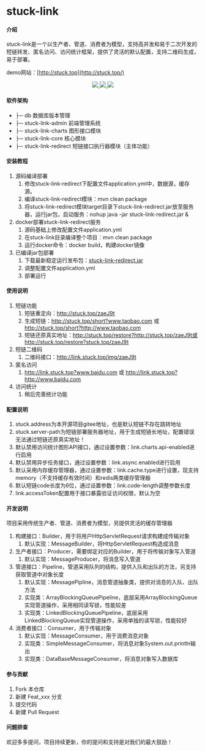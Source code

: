 # stuck-link

#### 介绍
stuck-link是一个以生产者、管道、消费者为模型，支持高并发和易于二次开发的短链转发、匿名访问、访问统计框架，提供了灵活的默认配置，支持二维码生成，易于部署。

demo网站：[http://stuck.top](http://stuck.top/)

<p align="center">
    <a target="_blank" href="https://www.oracle.com/technetwork/java/javase/downloads/index.html">
        <img src="https://img.shields.io/badge/JDK-1.8+-green.svg" />
    </a>
    <a target="_blank" href="https://gitee.com/Ddull/stuck-link">
        <img src="https://img.shields.io/badge/Docs-latest-blue.svg"/>
    </a>
    <a target="_blank" href="LICENSE">
        <img src="https://img.shields.io/:license-MIT-blue.svg">
    </a>
</p>

#### 软件架构

- ├─ db 数据库版本管理
- ├─ stuck-link-admin 前端管理系统
- ├─ stuck-link-charts 图形接口模块
- ├─ stuck-link-core 核心模块
- ├─ stuck-link-redirect 短链接口执行器模块（主体功能）


#### 安装教程

1.  源码编译部署
    1.  修改stuck-link-redirect下配置文件application.yml中，数据源，缓存源。
    2.  编译stuck-link-redirect模块：mvn clean package
    3.  将stuck-link-redirect模块target目录下stuck-link-redirect.jar放至服务器，运行jar包，启动服务：nohup java -jar stuck-link-redirect.jar &
2.  docker部署stuck-link-redirect服务
    1.  源码基础上修改配置文件application.yml
    2.  在stuck-link目录编译整个项目：mvn clean package
    3.  运行docker命令：docker build，构建docker镜像
3.  已编译jar包部署
    1.  下载最新稳定运行发布包：[stuck-link-redirect.jar](https://gitee.com/Ddull/stuck-link/attach_files/387989/download)
    2.  调整配置文件application.yml
    3.  部署运行

#### 使用说明

1.  短链功能
    1.  短链重定向：http://stuck.top/zaeJ9t
    2.  生成短链：http://stuck.top/short?www.taobao.com 或 http://stuck.top/short?http://www.taobao.com
    3.  短链还原真实地址：http://stuck.top/restore?http://stuck.top/zaeJ9t或http://stuck.top/restore?stuck.top/zaeJ9t
2.  短链二维码
    1.  二维码接口：http://link.stuck.top/img/zaeJ9t
3.  匿名访问
    1.  http://link.stuck.top?www.baidu.com 或 http://link.stuck.top?http://www.baidu.com
4.  访问统计
    1.  稍后完善统计功能

#### 配置说明

1. stuck.address为本开源项目gitee地址，也是默认短链不存在跳转地址
2. stuck.server-path为短链部署服务器地址，用于生成短链长地址，配置错误无法通过短链还原真实地址！
3. 默认禁用访问统计图形API接口，通过设置参数：link.charts.api-enabled进行启用
4. 默认禁用异步任务接口，通过设置参数：link.async.enabled进行启用
5. 默认采用内存缓存管理器，通过设置参数：link.cache.type进行设置，现支持memory（不支持缓存有效时间）和redis两类缓存管理器
6. 默认短链code长度为6位，通过设置参数：link.code-length调整参数长度
7. link.accessToken配置用于接口暴露验证访问权限，默认为空

#### 开发说明

项目采用传统生产者、管道、消费者为模型，另提供灵活的缓存管理器

1. 构建接口：Builder，用于将用户HttpServletRequest请求构建成传输对象
   1. 默认实现：MessageBuilder，将HttpServletRequest构造成消息
2. 生产者接口：Producer，需要绑定对应的Builder，用于将传输对象写入管道
   1. 默认实现：MessageProducer，将消息写入管道
3. 管道接口：Pipeline，管道采用队列的结构，提供入队和出队的方法，另支持获取管道中对象长度
   1. 默认实现：MessagePipline，消息管道抽象类，提供对消息的入队、出队方法
   2. 实现类：ArrayBlockingQueuePipeline，底层采用ArrayBlockingQueue实现管道操作，采用相同读写锁，性能较差
   3. 实现类：LinkedBlockingQueuePipeline，底层采用LinkedBlockingQueue实现管道操作，采用单独的读写锁，性能较好
4. 消费者接口：Consumer，用于传输对象
   1. 默认实现：MessageConsumer，用于消费消息对象
   2. 实现类：SimpleMessageConsumer，将消息对象System.out.println输出
   3. 实现类：DataBaseMessageConsumer，将消息对象写入数据库

#### 参与贡献

1.  Fork 本仓库
2.  新建 Feat_xxx 分支
3.  提交代码
4.  新建 Pull Request

#### 问题排查

欢迎多多提问，项目持续更新，你的提问和支持是对我们的最大鼓励！